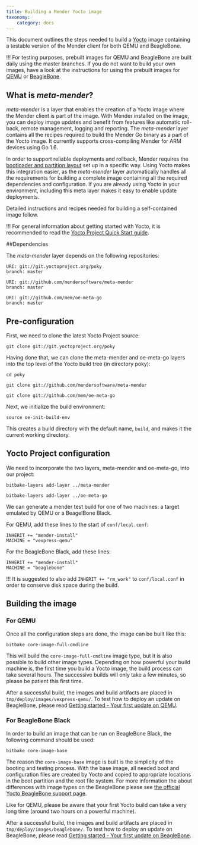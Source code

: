 ```yaml
---
title: Building a Mender Yocto image
taxonomy:
    category: docs
---
```


This document outlines the steps needed to build a [Yocto](https://www.yoctoproject.org/?target=_blank) image containing a testable version of the Mender client for both QEMU and BeagleBone.

!!! For testing purposes, prebuilt images for QEMU and BeagleBone are built daily using the master branches. If you do not want to build your own images, have a look at the instructions for using the prebuilt images for [QEMU](../../Getting-started/Your-first-update-on-qemu) or [BeagleBone](../../Getting-started/Your-first-update-on-BeagleBone).

## What is *meta-mender*?

*meta-mender* is a layer that enables the creation of a Yocto image where the Mender client is part of the image. With Mender installed on the image, you can deploy image updates and benefit from features like automatic roll-back, remote management, logging and reporting. The *meta-mender* layer contains all the recipes required to build the Mender Go binary as a part of the Yocto image. It currently supports cross-compiling Mender for ARM devices using Go 1.6.

In order to support reliable deployments and rollback, Mender requires the
[bootloader and partition layout](../../Getting-started/System-requirements#device-partitioning) set up in a specific way. Using Yocto makes this integration easier, as the *meta-mender* layer automatically handles all the requirements for building a complete image containing all the required
dependencies and configuration. If you are already using Yocto in your environment, including this meta layer makes it easy to enable update deployments.

Detailed instructions and recipes needed for building a self-contained image follow.

!!! For general information about getting started with Yocto, it is recommended to read the [Yocto Project Quick Start guide](http://www.yoctoproject.org/docs/2.1/yocto-project-qs/yocto-project-qs.html).

##Dependencies

The *meta-mender* layer depends on the following repositories:

```
URI: git://git.yoctoproject.org/poky
branch: master

URI: git://github.com/mendersoftware/meta-mender
branch: master

URI: git://github.com/mem/oe-meta-go
branch: master
```

## Pre-configuration

First, we need to clone the latest Yocto Project source:

```
git clone git://git.yoctoproject.org/poky
```

Having done that, we can clone the meta-mender and oe-meta-go layers into the top level
of the Yocto build tree (in directory poky):

```
cd poky
```
```
git clone git://github.com/mendersoftware/meta-mender
```
```
git clone git://github.com/mem/oe-meta-go
```

Next, we initialize the build environment:

```
source oe-init-build-env
```

This creates a build directory with the default name, ```build```, and makes it the
current working directory.


## Yocto Project configuration

We need to incorporate the two layers, meta-mender and oe-meta-go, into
our project:

```
bitbake-layers add-layer ../meta-mender
```
```
bitbake-layers add-layer ../oe-meta-go
```

We can generate a mender test build for one of two machines: a target emulated
by QEMU or a BeagelBone Black.

For QEMU, add these lines to the start of ```conf/local.conf```:

```
INHERIT += "mender-install"
MACHINE = "vexpress-qemu"
```

For the BeagleBone Black, add these lines:

```
INHERIT += "mender-install"
MACHINE = "beaglebone"
```

!!! It is suggested to also add ```INHERIT += "rm_work"``` to ```conf/local.conf``` in order to conserve disk space during the build.

## Building the image

### For QEMU

Once all the configuration steps are done, the image can be built like this:

```
bitbake core-image-full-cmdline
```

This will build the `core-image-full-cmdline` image type, but it is also possible to
build other image types. Depending on how powerful your build machine is, the first time you build a Yocto image, the build process can take several hours. The successive builds will only take a few minutes, so please be patient this first time. 

After a successful build, the images and build artifacts are placed in `tmp/deploy/images/vexpress-qemu/`. To test how to deploy an update on BeagleBone, please read [Getting started - Your first update on QEMU](../../Getting-started/Your-first-update-on-qemu).

### For BeagleBone Black

In order to build an image that can be run on BeagleBone Black, the following
command should be used:

```
bitbake core-image-base
```

The reason the ```core-image-base``` image is built is the simplicity of the booting
and testing process. With the base image, all needed boot and configuration files
are created by Yocto and copied to appropriate locations in the boot partition
and the root file system. For more information the about differences with
image types on the BeagleBone please see [the official Yocto BeagleBone support
page](https://www.yoctoproject.org/downloads/bsps/daisy16/beaglebone).

Like for QEMU, please be aware that your first Yocto build can take a very long time  (around two hours on a powerful machine).

After a successful build, the images and build artifacts are placed in `tmp/deploy/images/beaglebone/`. To test how to deploy an update on BeagleBone, please read [Getting started - Your first update on BeagleBone](../../Getting-started/Your-first-update-on-BeagleBone).

